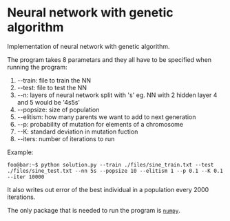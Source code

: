 # Neural network with genetic algorithm

Implementation of neural network with genetic algorithm.


The program takes 8 parametars and they all have to be specified when running the program:
<ol>
  <li> --train: file to train the NN </li>
  <li> --test: file to test the NN </li>
  <li> --n: layers of neural network split with 's' eg. NN with 2 hidden layer 4 and 5 would be '4s5s' </li>
  <li> --popsize: size of population </li>
  <li> --elitism: how many parents we want to add to next generation </li>
  <li> --p: probability of mutation for elements of a chromosome </li>
  <li> --K: standard deviation in mutation fuction </li>
  <li> --iters: number of iterations to run </li>
</ol>
Example:

```console
foo@bar:~$ python solution.py --train ./files/sine_train.txt --test ./files/sine_test.txt --nn 5s --popsize 10 --elitism 1 --p 0.1 --K 0.1 --iter 10000
```

It also writes out error of the best individual in a population every 2000 iterations.

The only package that is needed to run the program is [`numpy`](https://numpy.org/).
